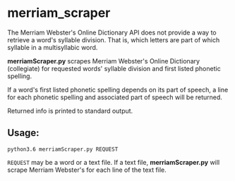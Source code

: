 # merriam_scraper

The Merriam Webster's Online Dictionary API does not provide a way to retrieve a word's syllable division. That is, which letters are part of which syllable in a multisyllabic word.

**merriamScraper.py** scrapes Merriam Webster's Online Dictionary (collegiate) for requested words' syllable division and first listed phonetic spelling. 

If a word's first listed phonetic spelling depends on its part of speech, a line for each phonetic spelling and associated part of speech will be returned.

Returned info is printed to standard output.

## Usage: 
   ```
   python3.6 merriamScraper.py REQUEST
   ```
```REQUEST``` may be a word or a text file. If a text file, **merriamScraper.py** will scrape Merriam Webster's for each line of the text file.
